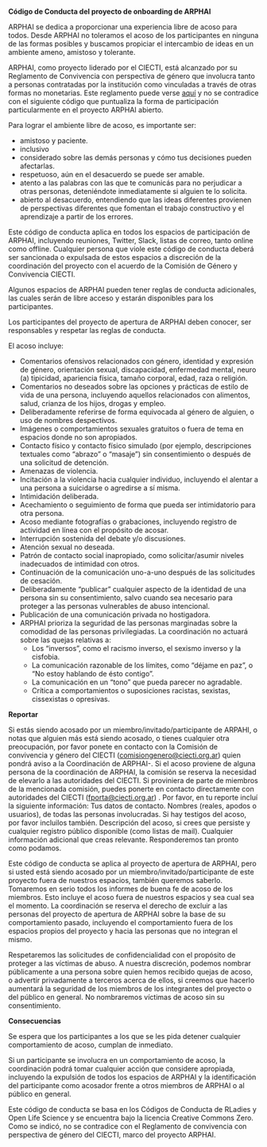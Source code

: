 **Código de Conducta del proyecto de onboarding de ARPHAI**

ARPHAI se dedica a proporcionar una experiencia libre de acoso para todos. Desde ARPHAI no toleramos el acoso de los participantes en ninguna de las formas posibles y buscamos propiciar el intercambio de ideas en un ambiente ameno, amistoso y tolerante.

ARPHAI, como proyecto liderado por el CIECTI, está alcanzado por su Reglamento de Convivencia con perspectiva de género que involucra tanto a personas contratadas por la institución como vinculadas a través de otras formas no monetarias. Este reglamento puede verse [aquí](http://www.ciecti.org.ar/wp-content/uploads/2019/09/Reglamento_Definitivo-26-09-19.pdf) y no se contradice con el siguiente código que puntualiza la forma de participación particularmente en el proyecto ARPHAI abierto.

Para lograr el ambiente libre de acoso, es importante ser:

- amistoso y paciente.
- inclusivo 
- considerado sobre las demás personas y cómo tus decisiones pueden afectarlas.
- respetuoso, aún en el desacuerdo se puede ser amable.
- atento a las palabras con las que te comunicás para no perjudicar a otras personas, deteniéndote inmediatamente si alguien te lo solicita.
- abierto al desacuerdo, entendiendo que las ideas diferentes provienen de perspectivas diferentes que fomentan el trabajo constructivo y el aprendizaje a partir de los errores.

Este código de conducta aplica en todos los espacios de participación de ARPHAI, incluyendo reuniones, Twitter, Slack, listas de correo, tanto online como offline. Cualquier persona que viole este código de conducta deberá ser sancionada o expulsada de estos espacios a discreción de la coordinación del proyecto con el acuerdo de la Comisión de Género y Convivencia CIECTI.

Algunos espacios de ARPHAI pueden tener reglas de conducta adicionales, las cuales serán de libre acceso y estarán disponibles para los participantes.

Los participantes del proyecto de apertura de ARPHAI deben conocer, ser responsables y respetar las reglas de conducta.

El acoso incluye:

- Comentarios ofensivos relacionados con género, identidad y expresión de género, orientación sexual, discapacidad, enfermedad mental, neuro (a) tipicidad, apariencia física, tamaño corporal, edad, raza o religión.
- Comentarios no deseados sobre las opciones y prácticas de estilo de vida de una persona, incluyendo aquellos relacionados con alimentos, salud, crianza de los hijos, drogas y empleo.
- Deliberadamente referirse de forma equivocada al género de alguien, o uso de nombres despectivos.
- Imágenes o comportamientos sexuales gratuitos o fuera de tema en espacios donde no son apropiados.
- Contacto físico y contacto físico simulado (por ejemplo, descripciones textuales como “abrazo” o “masaje”) sin consentimiento o después de una solicitud de detención.
- Amenazas de violencia.
- Incitación a la violencia hacia cualquier individuo, incluyendo el alentar a una persona a suicidarse o agredirse a sí misma.
- Intimidación deliberada.
- Acechamiento o seguimiento de forma que pueda ser intimidatorio para otra persona.
- Acoso mediante fotografías o grabaciones, incluyendo registro de actividad en línea con el propósito de acosar.
- Interrupción sostenida del debate y/o discusiones.
- Atención sexual no deseada.
- Patrón de contacto social inapropiado, como solicitar/asumir niveles inadecuados de intimidad con otros.
- Continuación de la comunicación uno-a-uno después de las solicitudes de cesación.
- Deliberadamente “publicar” cualquier aspecto de la identidad de una persona sin su consentimiento, salvo cuando sea necesario para proteger a las personas vulnerables de abuso intencional.
- Publicación de una comunicación privada no hostigadora.
- ARPHAI prioriza la seguridad de las personas marginadas sobre la comodidad de las personas privilegiadas. La coordinación no actuará sobre las quejas relativas a:
    - Los “inversos”, como el racismo inverso, el sexismo inverso y la cisfobia.
    - La comunicación razonable de los límites, como “déjame en paz”, o “No estoy hablando de ésto contigo”.
    - La comunicación en un “tono” que pueda parecer no agradable.
    - Crítica a comportamientos o suposiciones racistas, sexistas, cissexistas o opresivas.

**Reportar**

Si estás siendo acosado por un miembro/invitado/participante de ARPAHI, o notas que alguien más está siendo acosado, o tienes cualquier otra preocupación, por favor ponete  en contacto con la Comisión de convivencia y género del CIECTI (comisiongenero@ciecti.org.ar) quien pondrá aviso a la Coordinación de ARPHAI-. Si el acoso proviene de alguna persona de la coordinación de ARPHAI, la comisión se reserva la necesidad de elevarlo a las autoridades del CIECTI. Si proviniera de parte de miembros de la mencionada comisión, puedes ponerte en contacto directamente con autoridades del CIECTI (fporta@ciecti.org.ar) . Por favor, en tu reporte incluí la siguiente información:
Tus datos de contacto.
Nombres (reales, apodos o usuarios), de todas las personas involucradas. Si hay testigos del acoso, por favor incluilos también.
Descripción del acoso, si crees que persiste y cualquier registro público disponible (como listas de mail).
Cualquier información adicional que creas relevante.
Responderemos tan pronto como podamos.

Este código de conducta se aplica al proyecto de apertura de ARPHAI, pero si usted está siendo acosado por un miembro/invitado/participante de este proyecto fuera de nuestros espacios, también queremos saberlo. Tomaremos en serio todos los informes de buena fe de acoso de los miembros. Esto incluye el acoso fuera de nuestros espacios y sea cual sea el momento. La coordinación se reserva el derecho de excluir a las personas del proyecto de apertura de ARPHAI sobre la base de su comportamiento pasado, incluyendo el comportamiento fuera de los espacios propios del proyecto y hacia las personas que no integran el mismo.

Respetaremos las solicitudes de confidencialidad con el propósito de proteger a las víctimas de abuso. A nuestra discreción, podemos nombrar públicamente a una persona sobre quien hemos recibido quejas de acoso, o advertir privadamente a terceros acerca de ellos, si creemos que hacerlo aumentará la seguridad de los miembros de los integrantes del proyecto o del público en general. No nombraremos víctimas de acoso sin su consentimiento.

**Consecuencias**

Se espera que los participantes a los que se les pida detener cualquier comportamiento de acoso, cumplan de inmediato.

Si un participante se involucra en un comportamiento de acoso, la coordinación podrá tomar cualquier acción que considere apropiada, incluyendo la expulsión de todos los espacios de ARPHAI y la identificación del participante como acosador frente a otros miembros de ARPHAI o al público en general.

Este código de conducta se basa en los Códigos de Conducta de RLadies y Open Life Science y se encuentra bajo la licencia Creative Commons Zero. Como se indicó, no se contradice con el Reglamento de convivencia con perspectiva de género del CIECTI, marco del proyecto ARPHAI. 
